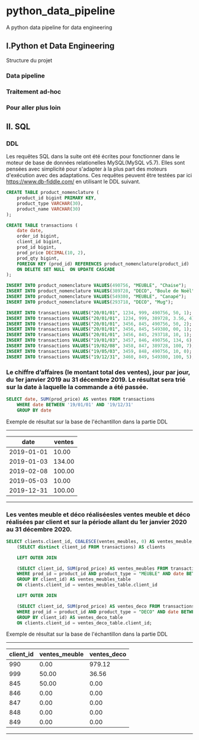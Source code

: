 # python_data_pipeline
A python data pipeline for data engineering

## I.Python et Data Engineering
Structure du projet


### Data pipeline

### Traitement ad-hoc

### Pour aller plus loin

## II. SQL

### DDL
Les requêtes SQL dans la suite ont été écrites pour fonctionner dans le moteur de base de données relationelles MySQL(MySQL v5.7).
Elles sont pensées avec simplicité pour s'adapter à la plus part des moteurs d'exécution avec des adaptations.
Ces requêtes peuvent être testées par ici https://www.db-fiddle.com/ en utilisant le DDL suivant.

```sql
CREATE TABLE product_nomenclature (
    product_id bigint PRIMARY KEY,
    product_type VARCHAR(30),
    product_name VARCHAR(30)
);

CREATE TABLE transactions (
    date date,
    order_id bigint,
    client_id bigint,
    prod_id bigint,
    prod_price DECIMAL(10, 2),
    prod_qty bigint,
    FOREIGN KEY (prod_id) REFERENCES product_nomenclature(product_id)
    ON DELETE SET NULL  ON UPDATE CASCADE
);

INSERT INTO product_nomenclature VALUES(490756, "MEUBLE", "Chaise");
INSERT INTO product_nomenclature VALUES(389728, "DECO", "Boule de Noël");
INSERT INTO product_nomenclature VALUES(549380, "MEUBLE", "Canapé");
INSERT INTO product_nomenclature VALUES(293718, "DECO", "Mug");

INSERT INTO transactions VALUES("20/01/01", 1234, 999, 490756, 50, 1);
INSERT INTO transactions VALUES("20/01/01", 1234, 999, 389728, 3.56, 4);
INSERT INTO transactions VALUES("20/01/01", 3456, 845, 490756, 50, 2);
INSERT INTO transactions VALUES("20/01/01", 3456, 845, 549380, 00, 1);
INSERT INTO transactions VALUES("20/01/01", 3456, 845, 293718, 10, 1);
INSERT INTO transactions VALUES("19/01/03", 3457, 846, 490756, 134, 6);
INSERT INTO transactions VALUES("19/02/08", 3458, 847, 389728, 100, 7);
INSERT INTO transactions VALUES("19/05/03", 3459, 848, 490756, 10, 0);
INSERT INTO transactions VALUES("19/12/31", 3460, 849, 549380, 100, 5);
```

### Le chiffre d’affaires (le montant total des ventes), jour par jour, du 1er janvier 2019 au 31 décembre 2019. Le résultat sera trié sur la date à laquelle la commande a été passée.

```sql
SELECT date, SUM(prod_price) AS ventes FROM transactions
    WHERE date BETWEEN '19/01/01' AND '19/12/31'
    GROUP BY date   
```

Exemple de résultat sur la base de l'échantillon dans la partie DDL

---
| date       | ventes |
| ---------- | ------ |
| 2019-01-01 | 10.00  |
| 2019-01-03 | 134.00 |
| 2019-02-08 | 100.00 |
| 2019-05-03 | 10.00  |
| 2019-12-31 | 100.00 |
---

### Les ventes meuble et déco réaliséesles ventes meuble et déco réalisées par client et sur la période allant du 1er janvier 2020 au 31 décembre 2020.
```sql
SELECT clients.client_id, COALESCE(ventes_meubles, 0) AS ventes_meuble, COALESCE(ventes_deco, 0) AS ventes_deco FROM
    (SELECT distinct client_id FROM transactions) AS clients

    LEFT OUTER JOIN 

    (SELECT client_id, SUM(prod_price) AS ventes_meubles FROM transactions, product_nomenclature
    WHERE prod_id = product_id AND product_type = "MEUBLE" AND date BETWEEN '20/01/01' AND '20/12/31'
    GROUP BY client_id) AS ventes_meubles_table
    ON clients.client_id = ventes_meubles_table.client_id

    LEFT OUTER JOIN

    (SELECT client_id, SUM(prod_price) AS ventes_deco FROM transactions, product_nomenclature
    WHERE prod_id = product_id AND product_type = "DECO" AND date BETWEEN '20/01/01' AND '20/12/31'
    GROUP BY client_id) AS ventes_deco_table
    ON clients.client_id = ventes_deco_table.client_id;
```

Exemple de résultat sur la base de l'échantillon dans la partie DDL

---
| client_id | ventes_meuble | ventes_deco |
| --------- | ------------- | ----------- |
| 990       | 0.00          | 979.12      |
| 999       | 50.00         | 36.56       |
| 845       | 50.00         | 0.00        |
| 846       | 0.00          | 0.00        |
| 847       | 0.00          | 0.00        |
| 848       | 0.00          | 0.00        |
| 849       | 0.00          | 0.00        |
---
